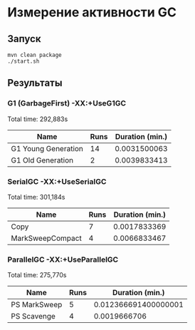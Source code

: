 # Измерение активности GC

## Запуск

```
mvn clean package
./start.sh
```

## Результаты

### G1 (GarbageFirst) -XX:+UseG1GC
Total time: 292,883s

| Name | Runs | Duration (min.) |
| --- | --- | --- |
| G1 Young Generation | 14 | 0.0031500063 |
| G1 Old Generation | 2 | 0.0039833413 |

### SerialGC -XX:+UseSerialGC
Total time: 301,184s

| Name | Runs | Duration (min.) |
| --- | --- | --- |
| Copy | 7 | 0.0017833369 |
| MarkSweepCompact | 4 | 0.0066833467 |

### ParallelGC -XX:+UseParallelGC
Total time: 275,770s

| Name | Runs | Duration (min.) |
| --- | --- | --- |
| PS MarkSweep | 5 | 0.012366691400000001 |
| PS Scavenge | 4 | 0.0019666706 |

